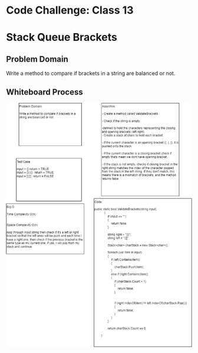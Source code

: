 # Code Challenge: Class 13
# Stack Queue Brackets

## Problem Domain

Write a method to compare if brackets in a string are balanced or not.

## Whiteboard Process

![Stack Queue Brackets Whiteboard](Asserts/cc13.png)

